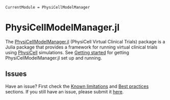 ```@meta
CurrentModule = PhysiCellModelManager
```

# PhysiCellModelManager.jl
The [PhysiCellModelManager.jl](https://github.com/drbergman-lab/PhysiCellModelManager.jl) (PhysiCell Virtual Clinical Trials) package is a Julia package that provides a framework for running virtual clinical trials using [PhysiCell](https://github.com/MathCancer/PhysiCell) simulations. See [Getting started](@ref) for getting PhysiCellModelManager.jl set up and running.

## Issues
Have an issue? First check the [Known limitations](@ref) and [Best practices](@ref) sections. If you still have an issue, please submit it [here](https://github.com/drbergman-lab/PhysiCellModelManager.jl/issues).